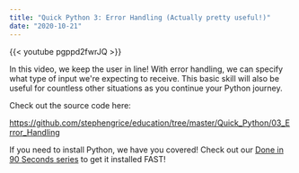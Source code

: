 ```yaml
---
title: "Quick Python 3: Error Handling (Actually pretty useful!)"
date: "2020-10-21"
---
```


{{< youtube pgppd2fwrJQ >}}

In this video, we keep the user in line! With error handling, we can specify what type of input we're expecting to receive. This basic skill will also be useful for countless other situations as you continue your Python journey.

Check out the source code here:

<https://github.com/stephengrice/education/tree/master/Quick_Python/03_Error_Handling>

If you need to install Python, we have you covered! Check out our [Done in 90 Seconds series](/blog/lte-90s) to get it installed FAST!